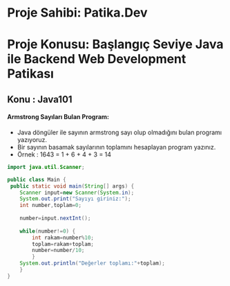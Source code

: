 # Proje Sahibi: Patika.Dev 
# Proje Konusu: Başlangıç Seviye Java ile Backend Web Development Patikası
## Konu : Java101

#### Armstrong Sayıları Bulan Program:
- Java döngüler ile sayının armstrong sayı olup olmadığını bulan programı yazıyoruz.
- Bir sayının basamak sayılarının toplamını hesaplayan program yazınız.
- Örnek : 1643 = 1 + 6 + 4 + 3 = 14
```java
import java.util.Scanner;

public class Main {
 public static void main(String[] args) {
	Scanner input=new Scanner(System.in);
	System.out.print("Sayıyı giriniz:");
	int number,toplam=0;
	
	number=input.nextInt();
		
	while(number!=0) {
		int rakam=number%10;
		toplam=rakam+toplam;
		number=number/10;
		}
	System.out.println("Değerler toplamı:"+toplam);
	}
}
```

